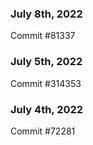 ### July 8th, 2022

Commit #81337

### July 5th, 2022

Commit #314353


### July 4th, 2022

Commit #72281
